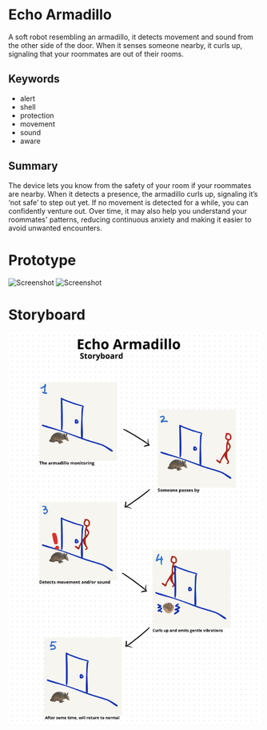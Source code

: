 # Echo Armadillo
A soft robot resembling an armadillo, it detects movement and sound from the other side of the door. When it senses someone nearby, it curls up, signaling that your roommates are out of their rooms.

## Keywords
- alert
- shell
- protection
- movement
- sound
- aware

## Summary
The device lets you know from the safety of your room if your roommates are nearby. When it detects a presence, the armadillo curls up, signaling it’s ‘not safe’ to step out yet. If no movement is detected for a while, you can confidently venture out. Over time, it may also help you understand your roommates' patterns, reducing continuous anxiety and making it easier to avoid unwanted encounters.

# Prototype
![Screenshot](IMG_5362.png)
![Screenshot](IMG_5363.png)

# Storyboard
![Screenshot](sbea.png)